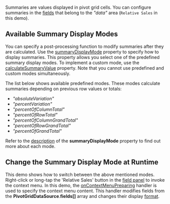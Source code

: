Summaries are values displayed in pivot grid cells. You can configure summaries in the [fields](/Documentation/ApiReference/Data_Layer/PivotGridDataSource/Configuration/fields/) that belong to the *"data"* area (`Relative Sales` in this demo). 

## Available Summary Display Modes
You can specify a post-processing function to modify summaries after they are calculated. Use the [summaryDisplayMode](/Documentation/ApiReference/Data_Layer/PivotGridDataSource/Configuration/fields/#summaryDisplayMode) property to specify how to display summaries. This property allows you select one of the predefined summary display modes. To implement a custom mode, use the [calculateSummaryValue](/Documentation/ApiReference/Data_Layer/PivotGridDataSource/Configuration/fields/#calculateSummaryValue) property. Note that you cannot use predefined and custom modes simultaneously. 

The list below shows available predefined modes. These modes calculate summaries depending on previous row values or totals:

- *"absoluteVariation"*
- *"percentVariation"*
- *"percentOfColumnTotal"*
- *"percentOfRowTotal"*
- *"percentOfColumnGrandTotal"*
- *"percentOfRowGrandTotal"*
- *"percentOfGrandTotal"*

Refer to the [description](/Documentation/ApiReference/Data_Layer/PivotGridDataSource/Configuration/fields/#summaryDisplayMode) of the **summaryDisplayMode** property to find out more about each mode.

## Change the Summary Display Mode at Runtime
This demo shows how to switch between the above mentioned modes. Right-click or long-tap the 'Relative Sales' button in the [field panel](https://js.devexpress.com/Demos/WidgetsGallery/Demo/PivotGrid/FieldPanel) to invoke the context menu. In this demo, the [onContextMenuPreparing](/Documentation/ApiReference/UI_Components/dxPivotGrid/Configuration/#onContextMenuPreparing) handler is used to specify the context menu content. This handler modifies fields from the **PivotGridDataSource**.**fields[]** array and changes their display [format](/Documentation/ApiReference/Data_Layer/PivotGridDataSource/Configuration/fields/#format). 